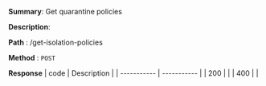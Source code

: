 **Summary**: Get quarantine policies

**Description**:

**Path** : /get-isolation-policies

**Method** : `POST`

**Response**
| code      | Description |
| ----------- | ----------- |
|  200   |       |
|  400   |       |

